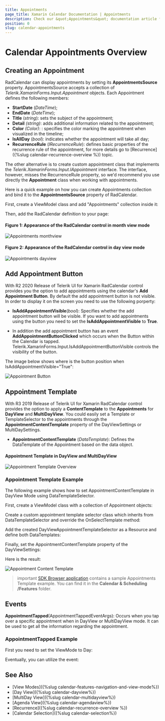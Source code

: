 ```yaml
---
title: Appointments
page_title: Xamarin Calendar Documentation | Appointments
description: Check our &quot;Appointments&quot; documentation article for Telerik Calendar for Xamarin control.
position: 0
slug: calendar-appointments
---
```


# Calendar Appointments Overview

## Creating an Appointment

RadCalendar can display appointments by setting its **AppointmentsSource** property. AppointmentsSource accepts a collection of *Telerik.XamarinForms.Input.Appointment* objects. Each Appointment defines the following members:

- **StartDate** (*DateTime*);
- **EndDate** (*DateTime*);
- **Title** (*string*): sets the subject of the appointment;
- **Detail** *(string)*: adds additional information related to the appointment;
- **Color** *(Color)*: : specifies the color marking the appointment when visualized in the timeline; 
- **IsAllDay** (*bool*): indicates whether the appointment will take all day;
- **RecurrenceRule** (*IRecurrenceRule*): defines basic properties of the recurrence rule of the appointment, for more details go to [Recurrence]({%slug calendar-recurrence-overview %}) topic.

The other alternative is to create custom appointment class that implements the *Telerik.XamarinForms.Input.IAppointment* interface. The interface, however, misses the RecurrenceRule property, so we'd recommend you use directly the **Appointment** class when working with appointments.

Here is a quick example on how you can create Appointments collection and bind it to the **AppointmentsSource** property of RadCalendar.

First, create a ViewModel class and add "Appointments" collection inside it:

<snippet id='calendar-appointments-viewmodel'/>

Then, add the RadCalendar definition to your page:

<snippet id='calendar-appointments-example' />

#### **Figure 1: Appearance of the RadCalendar control in month view mode**

![Appointments monthview](../images/monthviews.png)

#### **Figure 2: Appearance of the RadCalendar control in day view mode**

![Appointments dayview](../images/dayviews.png)

## Add Appointment Button

With R2 2020 Release of Telerik UI for Xamarin RadCalendar control provides you the option to add appointments using the calendar's **Add Appointment Button**. By default the add appointment button is not visible. In order to display it on the screen you need to use the following porperty:

* **IsAddAppointmentVisible**(*bool*): Specifies whether the add appointment button will be visible. If you want to add appointments using the button you need to set the **IsAddAppointmentVisible** to **True**.

<snippet id='calendar-appointments-example'/>

* In addition the add appointment button has an event **AddAppointmentButtonClicked** which occurs when the Button within the Calendar is tapped. Telerik.XamarinForms.Input.IsAddAppointmentButtonVisible controls the visibility of the button.

<snippet id='calendar-appointment-button-click-event'/>

The image below shows where is the button position when IsAddAppointmentVisible="True":

![Appointment Button](../images/add-appointment-button.png)

## Appointment Template

With R3 2019 Release of Telerik UI for Xamarin RadCalendar control provides the option to apply a **ContentTemplate** to the **Appointments** for **DayView** and **MultiDayView**. You could easily set a Template or TemplateSelector to the appointments through the **AppointmentContentTemplate** property of the DayViewSettings or MultiDaySettings.

* **AppointmentContentTemplate** (*DataTemplate*): Defines the DataTemplate of the Appointment based on the data object.

#### Appointment Template in DayView and MultiDayView

![Appointment Template Overview](../images/appointment-template-overview.png)

### Appointment Template Example

The following example shows how to set AppointmentContentTemplate in DayView Mode using DataTemplateSelector.

First, create a ViewModel class with a collection of Appointment objects:

<snippet id='calendar-appointments-template-viewmodel'/>

Create a custom appointment template selector class which inherits from DataTemplateSelector and override the OnSelectTemplate method:

<snippet id='calendar-appointments-template-selector-class'/>

Add the created DayViewAppointmentTemplateSelector as a Resource and define both DataTemplates:

<snippet id='calendar-appointments-template-selector'/>

Finally, set the AppointmentContentTemplate property of the DayViewSettings:

<snippet id='calendar-appointments-template-example'/>

Here is the result:

![Appointment Content Template](../images/appointment-content-template.png)

>important [SDK Browser application](https://docs.telerik.com/devtools/xamarin/sdk-browser-overview#sdk-browser-application) contains a sample Appointments Template example. You can find it in the **Calendar &amp; Scheduling /Features** folder.

## Events
 
**AppointmentTapped**(AppointmentTappedEventArgs): Occurs when you tap over a specific appointment when in DayView or MultiDayView mode. It can be used to get all the information regarding the appointment.

### AppointmentTapped Example

First you need to set the ViewMode to Day:

<snippet id='calendar-features-setviewmode-csharp'/>

Eventually, you can utilize the event: 

<snippet id='calendar-features-appointmenttapped-csharp'/>

## See Also

* [View Modes]({%slug calendar-features-navigation-and-view-mode%})
* [Day View]({%slug calendar-dayview%})
* [MultiDay View]({%slug calendar-multidayview%})
* [Agenda View]({%slug calendar-agendaview%})
* [Recurrence]({%slug calendar-recurrence-overview %})
* [Calendar Selection]({%slug calendar-selection%})

